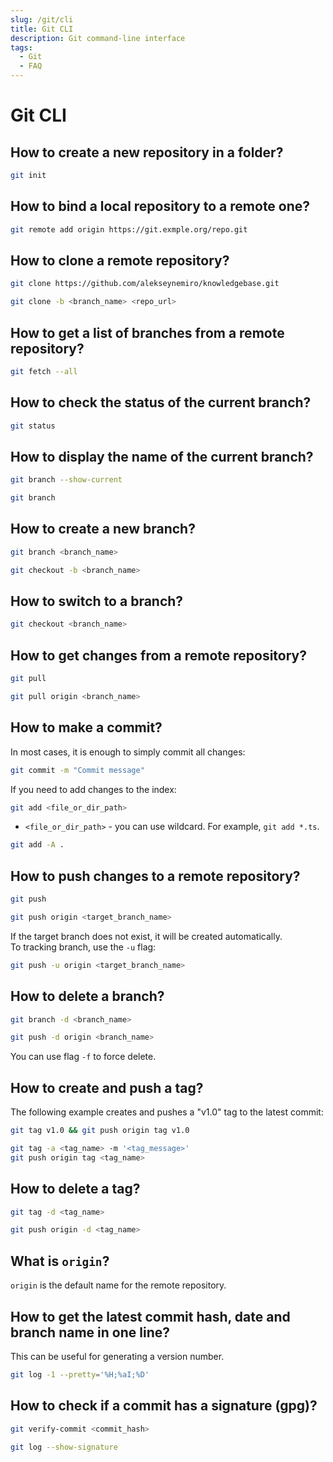 ```yaml
---
slug: /git/cli
title: Git CLI
description: Git command-line interface
tags:
  - Git
  - FAQ
---
```


# Git CLI

## How to create a new repository in a folder?

```bash
git init
```

## How to bind a local repository to a remote one?

```bash
git remote add origin https://git.exmple.org/repo.git
```

## How to clone a remote repository?

```bash title="Clone the master branch"
git clone https://github.com/alekseynemiro/knowledgebase.git
```

```bash title="Clone a specific branch"
git clone -b <branch_name> <repo_url>
```

## How to get a list of branches from a remote repository?

```bash
git fetch --all
```

## How to check the status of the current branch?

```bash
git status
```

## How to display the name of the current branch?

```bash title="Current branch"
git branch --show-current
```

```bash title="List of all branches"
git branch
```

## How to create a new branch?

```bash title="Create a new branch"
git branch <branch_name>
```

```bash title="Create a new branch and switch to it"
git checkout -b <branch_name>
```

## How to switch to a branch?

```bash
git checkout <branch_name>
```

## How to get changes from a remote repository?

```bash title="Current branch"
git pull
```

```bash title="Specific branch"
git pull origin <branch_name>
```

## How to make a commit?

In most cases, it is enough to simply commit all changes:

```bash title="Commit changes"
git commit -m "Commit message"
```

If you need to add changes to the index:

```bash title="Add changes to index"
git add <file_or_dir_path>
```

* `<file_or_dir_path>` - you can use wildcard. For example, `git add *.ts`.

```bash title="Add all changes and ignore new files"
git add -A .
```

## How to push changes to a remote repository?

```bash title="Current branch"
git push
```

```bash title="Specific target branch"
git push origin <target_branch_name>
```

If the target branch does not exist, it will be created automatically.  
To tracking branch, use the `-u` flag:

```bash
git push -u origin <target_branch_name>
```

## How to delete a branch?

```bash title="Delete local branch"
git branch -d <branch_name>
```

```bash title="Delete remote brach"
git push -d origin <branch_name>
```

You can use flag `-f` to force delete.

## How to create and push a tag?

The following example creates and pushes a "v1.0" tag to the latest commit:

```bash
git tag v1.0 && git push origin tag v1.0
```

```bash title="With a message"
git tag -a <tag_name> -m '<tag_message>'
git push origin tag <tag_name>
```

## How to delete a tag?

```bash title="Delete from local"
git tag -d <tag_name>
```

```bash title="Delete from remote repository"
git push origin -d <tag_name>
```

## What is `origin`?

`origin` is the default name for the remote repository.

## How to get the latest commit hash, date and branch name in one line?

This can be useful for generating a version number.

```bash
git log -1 --pretty='%H;%aI;%D'
```

## How to check if a commit has a signature (gpg)?

```bash
git verify-commit <commit_hash>
```

```bash
git log --show-signature
```
